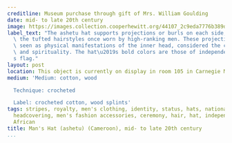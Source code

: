 ```yaml
---
creditline: Museum purchase through gift of Mrs. William Goulding
date: mid- to late 20th century
image: https://images.collection.cooperhewitt.org/44107_2c9eda7776b389d2_z.jpg
label_text: "The ashetu hat supports projections or burls on each side, which reflect\
  \ the tufted hairstyles once worn by high-ranking men. These projections are also\
  \ seen as physical manifestations of the inner head, considered the center of intelligence\
  \ and spirituality. The hat\u2019s bold colors are those of independent Cameroon\u2019\
  s flag."
layout: post
location: This object is currently on display in room 105 in Carnegie Mansion
medium: 'Medium: cotton, wood

  Technique: crocheted

  Label: crocheted cotton, wood splints'
tags: stripes, royalty, men's clothing, identity, status, hats, nationalism, tassels,
  headcovering, men's fashion accessories, ceremony, hair, hat, independence, spiky,
  African
title: Man's Hat (ashetu) (Cameroon), mid- to late 20th century
...
```

